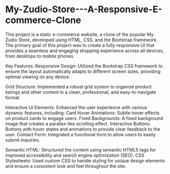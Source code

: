 # My-Zudio-Store---A-Responsive-E-commerce-Clone
This project is a static e-commerce website, a clone of the popular My Zudio Store, developed using HTML, CSS, and the Bootstrap framework. The primary goal of this project was to create a fully responsive UI that provides a seamless and engaging shopping experience across all devices, from desktops to mobile phones.

Key Features:
Responsive Design: Utilized the Bootstrap CSS framework to ensure the layout automatically adapts to different screen sizes, providing optimal viewing on any device.

Grid Structure: Implemented a robust grid system to organize product listings and other content in a clean, professional, and easy-to-navigate format.

Interactive UI Elements: Enhanced the user experience with various dynamic features, including:
Card Hover Animations: Subtle hover effects on product cards to engage users.
Fixed Backgrounds: A fixed background image that creates a parallax-like scrolling effect.
Interactive Buttons: Buttons with hover states and animations to provide clear feedback to the user.
Contact Form: Integrated a functional form to allow users to easily submit inquiries.

Semantic HTML: Structured the content using semantic HTML5 tags for improved accessibility and search engine optimization (SEO).
CSS Stylesheets: Used custom CSS to handle styling for unique design elements and ensure a consistent look and feel throughout the site.
